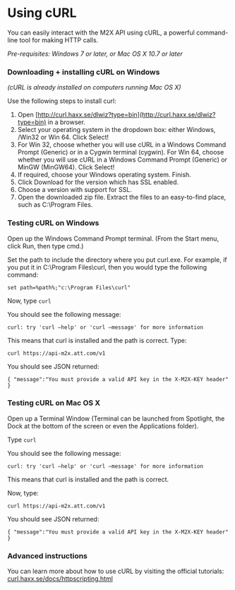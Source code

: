 Using cURL
====
You can easily interact with the M2X API using cURL, a powerful command-line tool for making HTTP calls.

*Pre-requisites: Windows 7 or later, or Mac OS X 10.7 or later*

### Downloading + installing cURL on Windows
*(cURL is already installed on computers running Mac OS X)*

Use the following steps to install curl:

1. Open [http://curl.haxx.se/dlwiz?type=bin](http://curl.haxx.se/dlwiz?type=bin) in a browser.
2. Select your operating system in the dropdown box: either Windows, /Win32 or Win 64. Click Select!
3. For Win 32, choose whether you will use cURL in a Windows Command Prompt (Generic) or in a Cygwin terminal (cygwin). For Win 64, choose whether you will use cURL in a Windows Command Prompt (Generic) or MinGW (MinGW64). Click Select!
4. If required, choose your Windows operating system. Finish.
5. Click Download for the version which has SSL enabled.
6. Choose a version with support for SSL.
7. Open the downloaded zip file. Extract the files to an easy-to-find place, such as C:\Program Files.

### Testing cURL on Windows
Open up the Windows Command Prompt terminal. (From the Start menu, click Run, then type cmd.)

Set the path to include the directory where you put curl.exe. For example, if you put it in C:\Program Files\curl, then you would type the following command:

``
set path=%path%;"c:\Program Files\curl"
``

Now, type ``curl``
 
You should see the following message:

``
curl: try 'curl –help' or 'curl –message' for more information
``

This means that curl is installed and the path is correct.
Type:

``
curl https://api-m2x.att.com/v1
``

You should see JSON returned:

``
{
"message":"You must provide a valid API key in the X-M2X-KEY header"
}
``

### Testing cURL on Mac OS X
Open up a Terminal Window (Terminal can be launched from Spotlight, the Dock at the bottom of the screen or even the Applications folder).

Type ``curl``

You should see the following message:

``
curl: try 'curl –help' or 'curl –message' for more information
``

This means that curl is installed and the path is correct.

Now, type:

``
curl https://api-m2x.att.com/v1
``

You should see JSON returned:

``
{
"message":"You must provide a valid API key in the X-M2X-KEY header"
}
``

### Advanced instructions
You can learn more about how to use cURL by visiting the official tutorials: [curl.haxx.se/docs/httpscripting.html](http://curl.haxx.se/docs/httpscripting.html)
